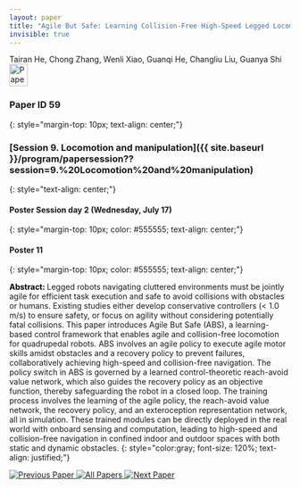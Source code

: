 ```yaml
---
layout: paper
title: "Agile But Safe: Learning Collision-Free High-Speed Legged Locomotion"
invisible: true
---
```

<div class="paper-authors">
<div class="paper-author-box">
    <div class="paper-author-name">Tairan He, Chong Zhang, Wenli Xiao, Guanqi He, Changliu Liu, Guanya Shi</div>
    <div class="paper-author-uni"></div>
</div>

</div><div class="paper-pdf">
<div> <a href="http://www.roboticsproceedings.org/rss19/p59.pdf"><img src="{{ site.baseurl }}/images/paper_link.png" alt="Paper Website" width = "33"  height = "40"/></a> </div>
</div>

### Paper ID 59
{: style="margin-top: 10px; text-align: center;"}

### [Session 9. Locomotion and manipulation]({{ site.baseurl }}/program/papersession??session=9.%20Locomotion%20and%20manipulation)
{: style="text-align: center;"}

#### Poster Session day 2 (Wednesday, July 17)
{: style="margin-top: 10px; color: #555555; text-align: center;"}

#### Poster 11
{: style="margin-top: 10px; color: #555555; text-align: center;"}

<b style="color: black;">Abstract: </b>Legged robots navigating cluttered environments must be jointly agile for efficient task execution and safe to avoid collisions with obstacles or humans. Existing studies either develop conservative controllers (< 1.0 m/s) to ensure safety, or focus on agility without considering potentially fatal collisions. This paper introduces Agile But Safe (ABS), a learning-based control framework that enables agile and collision-free locomotion for quadrupedal robots. ABS involves an agile policy to execute agile motor skills amidst obstacles and a recovery policy to prevent failures, collaboratively achieving high-speed and collision-free navigation. The policy switch in ABS is governed by a learned control-theoretic reach-avoid value network, which also guides the recovery policy as an objective function, thereby safeguarding the robot in a closed loop. The training process involves the learning of the agile policy, the reach-avoid value network, the recovery policy, and an exteroception representation network, all in simulation. These trained modules can be directly deployed in the real world with onboard sensing and computation, leading to high-speed and collision-free navigation in confined indoor and outdoor spaces with both static and dynamic obstacles.
{: style="color:gray; font-size: 120%; text-align: justified;"}


<div class="paper-menu">
<a href="{{ site.baseurl }}/program/papers/058/"> <img src="{{ site.baseurl }}/images/previous_paper_icon.png" alt="Previous Paper" title="Previous Paper"/> </a>
<a href="{{ site.baseurl }}/program/papers"><img src="{{ site.baseurl }}/images/overview_icon.png" alt="All Papers" title="All Papers"/> </a>
<a href="{{ site.baseurl }}/program/papers/060/"> <img src="{{ site.baseurl }}/images/next_paper_icon.png" alt="Next Paper" title="Next Paper"/> </a>

</div>
